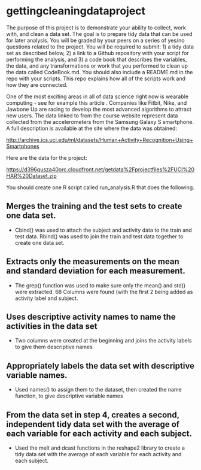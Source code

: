 gettingcleaningdataproject
==========================

The purpose of this project is to demonstrate your ability to collect, work with, and clean a data set. The goal is to prepare tidy data that can be used for later analysis. You will be graded by your peers on a series of yes/no questions related to the project. You will be required to submit: 1) a tidy data set as described below, 2) a link to a Github repository with your script for performing the analysis, and 3) a code book that describes the variables, the data, and any transformations or work that you performed to clean up the data called CodeBook.md. You should also include a README.md in the repo with your scripts. This repo explains how all of the scripts work and how they are connected.

One of the most exciting areas in all of data science right now is wearable computing - see for example this article . Companies like Fitbit, Nike, and Jawbone Up are racing to develop the most advanced algorithms to attract new users. The data linked to from the course website represent data collected from the accelerometers from the Samsung Galaxy S smartphone. A full description is available at the site where the data was obtained:

http://archive.ics.uci.edu/ml/datasets/Human+Activity+Recognition+Using+Smartphones

Here are the data for the project:

https://d396qusza40orc.cloudfront.net/getdata%2Fprojectfiles%2FUCI%20HAR%20Dataset.zip

You should create one R script called run_analysis.R that does the following.

## Merges the training and the test sets to create one data set.
- Cbind() was used to attach the subject and activity data to the train and test data. Rbind() was used to join the train and test data together to create one data set.

## Extracts only the measurements on the mean and standard deviation for each measurement.
- The grep() function was used to make sure only the mean() and std() were extracted. 68 Columns were found (with the first 2 being added as activity label and subject.

## Uses descriptive activity names to name the activities in the data set
- Two columns were created at the beginning and joins the activity labels to give them descriptive names

## Appropriately labels the data set with descriptive variable names.
- Used names() to assign them to the dataset, then created the name function, to give descriptive variable names

## From the data set in step 4, creates a second, independent tidy data set with the average of each variable for each activity and each subject.
- Used the melt and dcast functions in the reshape2 library to create a tidy data set with the average of each variable for each activity and each subject.
